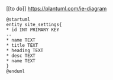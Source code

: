 [[to do]]
https://plantuml.com/ie-diagram

```plantuml
@startuml
entity site_settings{
* id INT PRIMARY KEY
--
* name TEXT
* title TEXT
* heading TEXT
* desc TEXT
* name TEXT
}
@enduml
```



